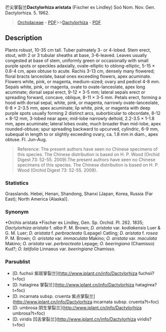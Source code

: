 芒尖掌裂兰**Dactylorhiza aristata** (Fischer ex Lindley) Soó Nom. Nov. Gen. Dactylorhiza. 5. 1962.

> [Orchidaceae](http://www.iplant.cn/info/Orchidaceae?t=foc) - [PDF](http://www.iplant.cn/foc/pdf/Orchidaceae.pdf)>>[Dactylorhiza](http://www.iplant.cn/info/Dactylorhiza?t=foc) - [PDF](http://www.iplant.cn/foc/pdf/Dactylorhiza.pdf)

## Description

Plants robust, 10-35 cm tall. Tuber palmately 3- or 4-lobed. Stem erect, stout, with 2 or 3 tubular sheaths at base, 3-6-leaved. Leaves usually congested at base of stem, uniformly green or occasionally with small purple spots or speckles adaxially, ovate-elliptic to oblong-elliptic, 5-15 × 0.8-4 cm, apex obtuse to acute. Rachis 3-13 cm, densely many flowered; floral bracts lanceolate, basal ones exceeding flowers, apex acuminate. Flowers white, pink, or magenta, medium-sized; ovary and pedicel 4-8 mm. Sepals white, pink, or magenta, ovate to ovate-lanceolate, apex long acuminate; dorsal sepal erect, 9-12 × 3-5 mm; lateral sepals erect or spreading forward, concave, oblique, 8-11 × 3-5 mm. Petals erect, forming a hood with dorsal sepal, white, pink, or magenta, narrowly ovate-lanceolate, 6-8 × 2-3.5 mm, apex acuminate; lip white, pink, or magenta with deep purple spots usually forming 2 distinct arcs, suborbicular to obcordate, 8-12 × 8-12 mm, 3-lobed near apex; mid-lobe narrowly deltoid, 2.2-3.5 × 1-1.8 mm, apex acuminate; lateral lobes ovate, much broader than mid-lobe, apex rounded-obtuse; spur spreading backward to upcurved, cylindric, 6-9 mm, subequal in length to or slightly exceeding ovary, ca. 1.8 mm in diam., apex obtuse. Fl. Jun-Aug.

> Reference: 
> The present authors have seen no Chinese specimens of this species. The Chinese distribution is based on H. P. Wood (Orchid Digest 73: 52-55. 2009).The present authors have seen no Chinese specimens of this species. The Chinese distribution is based on H. P. Wood (Orchid Digest 73: 52-55. 2009).

### Statistics
Grasslands. Hebei, Henan, Shandong, Shanxi [Japan, Korea, Russia (Far East); North America (Alaska)].

### Synonym
*Orchis aristata *Fischer ex Lindley, Gen. Sp. Orchid. Pl. 262. 1835; *Dactylorhiza aristata* f. *alba* P. M. Brown; *D. aristata* var. *kodiakensis* Luer & G. M. Luer; *D. aristata* f. *perbracteata* (Lepage) Catling; *D. aristata* f. *rosea* P. M. Brown; *O. aristata* var. *immaculata* Makino; *O. aristata* var. *maculata* Makino; *O. aristata* var. *perbracteata* Lepage; *O. beeringiana* (Chamisso) Kud?; *O. latifolia* Linnaeus var. *beeringiana* Chamisso.

### Parsublist

* [D.  fuchsii  紫斑掌裂兰](http://www.iplant.cn/info/Dactylorhiza fuchsii?t=foc)
* [D.  hatagirea  掌裂兰](http://www.iplant.cn/info/Dactylorhiza hatagirea?t=foc)
* [D.  incarnata subsp. cruenta  紫点掌裂兰](http://www.iplant.cn/info/Dactylorhiza incarnata subsp. cruenta?t=foc)
* [D.  umbrosa  阴生掌裂兰](http://www.iplant.cn/info/Dactylorhiza umbrosa?t=foc)
* [D.  viridis  凹舌掌裂兰](http://www.iplant.cn/info/Dactylorhiza viridis?t=foc)
